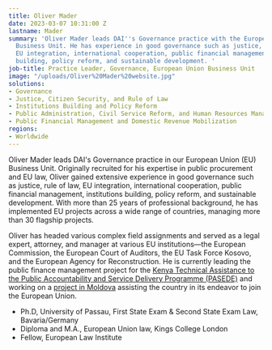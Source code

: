 ```yaml
---
title: Oliver Mader
date: 2023-03-07 10:31:00 Z
lastname: Mader
summary: 'Oliver Mader leads DAI''s Governance practice with the European Union (EU)
  Business Unit. He has experience in good governance such as justice, rule of law,
  EU integration, international cooperation, public financial management, institutions
  building, policy reform, and sustainable development. '
job-title: Practice Leader, Governance, European Union Business Unit
image: "/uploads/Oliver%20Mader%20website.jpg"
solutions:
- Governance
- Justice, Citizen Security, and Rule of Law
- Institutions Building and Policy Reform
- Public Administration, Civil Service Reform, and Human Resources Management
- Public Financial Management and Domestic Revenue Mobilization
regions:
- Worldwide
---
```


Oliver Mader leads DAI's Governance practice in our European Union (EU) Business Unit. Originally recruited for his expertise in public procurement and EU law, Oliver gained extensive experience in good governance such as justice, rule of law, EU integration, international cooperation, public financial management, institutions building, policy reform, and sustainable development. With more than 25 years of professional background, he has implemented EU projects across a wide range of countries, managing more than 30 flagship projects.

Oliver has headed various complex field assignments and served as a legal expert, attorney, and manager at various EU institutions—the European Commission, the European Court of Auditors, the EU Task Force Kosovo, and the European Agency for Reconstruction. He is currently leading the public finance management project for the [Kenya Technical Assistance to the Public Accountability and Service Delivery Programme (PASEDE)](https://www.dai.com/our-work/projects/kenya-technical-assistance-to-the-public-accountability-and-service-delivery-programme-pasede) and working on a [project in Moldova](https://www.dai.com/our-work/projects/moldova-support-for-structured-policy-dialogue-coordination-of-the-implementation-of-the-association-agreement-and-enhancement-of-the-legal-approximation-process) assisting the country in its endeavor to join the European Union.

* Ph.D, University of Passau, First State Exam & Second State Exam Law, Bavaria/Germany
* Diploma and M.A., European Union law, Kings College London
* Fellow, European Law Institute